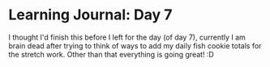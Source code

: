 # Learning Journal: Day 7

I thought I'd finish this before I left for the day (of day 7), currently I am brain dead after trying to think of ways to add my daily fish cookie totals for the stretch work. Other than that everything is going great! :D
